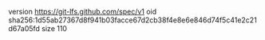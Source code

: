 version https://git-lfs.github.com/spec/v1
oid sha256:1d55ab27367d8f941b03facce67d2cb38f4e8e6e846d74f5c41e2c21d67a05fd
size 110
